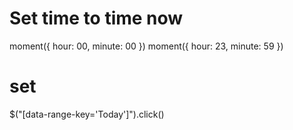 # Set time to time now
moment({ hour: 00, minute: 00 }) 
moment({ hour: 23, minute: 59 })

# set 
$("[data-range-key='Today']").click()

